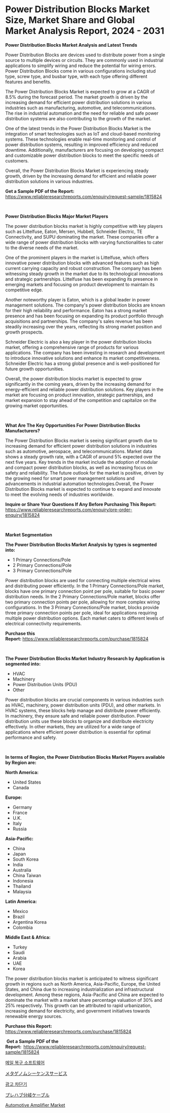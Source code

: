 <p><h1>Power Distribution Blocks Market Size, Market Share and Global Market Analysis Report, 2024 - 2031</h1></p><p><strong>Power Distribution Blocks Market Analysis and Latest Trends</strong></p>
<p><p>Power Distribution Blocks are devices used to distribute power from a single source to multiple devices or circuits. They are commonly used in industrial applications to simplify wiring and reduce the potential for wiring errors. Power Distribution Blocks come in various configurations including stud type, screw type, and busbar type, with each type offering different features and benefits.</p><p>The Power Distribution Blocks Market is expected to grow at a CAGR of 8.5% during the forecast period. The market growth is driven by the increasing demand for efficient power distribution solutions in various industries such as manufacturing, automotive, and telecommunications. The rise in industrial automation and the need for reliable and safe power distribution systems are also contributing to the growth of the market.</p><p>One of the latest trends in the Power Distribution Blocks Market is the integration of smart technologies such as IoT and cloud-based monitoring systems. These technologies enable real-time monitoring and control of power distribution systems, resulting in improved efficiency and reduced downtime. Additionally, manufacturers are focusing on developing compact and customizable power distribution blocks to meet the specific needs of customers.</p><p>Overall, the Power Distribution Blocks Market is experiencing steady growth, driven by the increasing demand for efficient and reliable power distribution solutions in various industries.</p></p>
<p><strong>Get a Sample PDF of the Report:&nbsp;</strong> <a href="https://www.reliableresearchreports.com/enquiry/request-sample/1815824">https://www.reliableresearchreports.com/enquiry/request-sample/1815824</a></p>
<p>&nbsp;</p>
<p><strong>Power Distribution Blocks Major Market Players</strong></p>
<p><p>The power distribution blocks market is highly competitive with key players such as Littelfuse, Eaton, Mersen, Hubbell, Schneider Electric, TE Connectivity, and SUPU dominating the market. These companies offer a wide range of power distribution blocks with varying functionalities to cater to the diverse needs of the market.</p><p>One of the prominent players in the market is Littelfuse, which offers innovative power distribution blocks with advanced features such as high current carrying capacity and robust construction. The company has been witnessing steady growth in the market due to its technological innovations and strategic partnerships. Littelfuse has been expanding its presence in emerging markets and focusing on product development to maintain its competitive edge.</p><p>Another noteworthy player is Eaton, which is a global leader in power management solutions. The company's power distribution blocks are known for their high reliability and performance. Eaton has a strong market presence and has been focusing on expanding its product portfolio through acquisitions and partnerships. The company's sales revenue has been steadily increasing over the years, reflecting its strong market position and growth prospects.</p><p>Schneider Electric is also a key player in the power distribution blocks market, offering a comprehensive range of products for various applications. The company has been investing in research and development to introduce innovative solutions and enhance its market competitiveness. Schneider Electric has a strong global presence and is well-positioned for future growth opportunities.</p><p>Overall, the power distribution blocks market is expected to grow significantly in the coming years, driven by the increasing demand for energy-efficient and reliable power distribution solutions. Key players in the market are focusing on product innovation, strategic partnerships, and market expansion to stay ahead of the competition and capitalize on the growing market opportunities.</p></p>
<p>&nbsp;</p>
<p><strong>What Are The Key Opportunities For Power Distribution Blocks Manufacturers?</strong></p>
<p><p>The Power Distribution Blocks market is seeing significant growth due to increasing demand for efficient power distribution solutions in industries such as automotive, aerospace, and telecommunications. Market data shows a steady growth rate, with a CAGR of around 5% expected over the next five years. Key trends in the market include the adoption of modular and compact power distribution blocks, as well as increasing focus on safety and reliability. The future outlook for the market is positive, driven by the growing need for smart power management solutions and advancements in industrial automation technologies.Overall, the Power Distribution Blocks market is expected to continue to expand and innovate to meet the evolving needs of industries worldwide.</p></p>
<p><strong>Inquire or Share Your Questions If Any Before Purchasing This Report:</strong> <a href="https://www.reliableresearchreports.com/enquiry/pre-order-enquiry/1815824">https://www.reliableresearchreports.com/enquiry/pre-order-enquiry/1815824</a></p>
<p>&nbsp;</p>
<p><strong>Market Segmentation</strong></p>
<p><strong>The Power Distribution Blocks Market Analysis by types is segmented into:</strong></p>
<p><ul><li>1 Primary Connections/Pole</li><li>2 Primary Connections/Pole</li><li>3 Primary Connections/Pole</li></ul></p>
<p><p>Power distribution blocks are used for connecting multiple electrical wires and distributing power efficiently. In the 1 Primary Connections/Pole market, blocks have one primary connection point per pole, suitable for basic power distribution needs. In the 2 Primary Connections/Pole market, blocks offer two primary connection points per pole, allowing for more complex wiring configurations. In the 3 Primary Connections/Pole market, blocks provide three primary connection points per pole, ideal for applications requiring multiple power distribution options. Each market caters to different levels of electrical connectivity requirements.</p></p>
<p><strong>Purchase this Report:&nbsp;</strong><a href="https://www.reliableresearchreports.com/purchase/1815824">https://www.reliableresearchreports.com/purchase/1815824</a></p>
<p>&nbsp;</p>
<p><strong>The Power Distribution Blocks Market Industry Research by Application is segmented into:</strong></p>
<p><ul><li>HVAC</li><li>Machinery</li><li>Power Distribution Units (PDU)</li><li>Other</li></ul></p>
<p><p>Power distribution blocks are crucial components in various industries such as HVAC, machinery, power distribution units (PDU), and other markets. In HVAC systems, these blocks help manage and distribute power efficiently. In machinery, they ensure safe and reliable power distribution. Power distribution units use these blocks to organize and distribute electricity effectively. In other markets, they are utilized for a wide range of applications where efficient power distribution is essential for optimal performance and safety.</p></p>
<p>&nbsp;</p>
<p><strong>In terms of Region, the Power Distribution Blocks Market Players available by Region are:</strong></p>
<p>
    <p> <strong> North America: </strong>
        <ul>
            <li>United States</li>
            <li>Canada</li>
        </ul>
        </p> 
    <p> <strong> Europe: </strong>
        <ul>
            <li>Germany</li>
            <li>France</li>
            <li>U.K.</li>
            <li>Italy</li>
            <li>Russia</li>
        </ul>
        </p> 
    <p> <strong> Asia-Pacific: </strong>
        <ul>
            <li>China</li>
            <li>Japan</li>
            <li>South Korea</li>
            <li>India</li>
            <li>Australia</li>
            <li>China Taiwan</li>
            <li>Indonesia</li>
            <li>Thailand</li>
            <li>Malaysia</li>
        </ul>
        </p> 
    <p> <strong> Latin America: </strong>
        <ul>
            <li>Mexico</li>
            <li>Brazil</li>
            <li>Argentina Korea</li>
            <li>Colombia</li>
        </ul>
        </p> 
    <p> <strong> Middle East & Africa: </strong>
        <ul>
            <li>Turkey</li>
            <li>Saudi</li>
            <li>Arabia</li>
            <li>UAE</li>
            <li>Korea</li>
        </ul>
    </p>
    </p>
<p><p>The power distribution blocks market is anticipated to witness significant growth in regions such as North America, Asia-Pacific, Europe, the United States, and China due to increasing industrialization and infrastructural development. Among these regions, Asia-Pacific and China are expected to dominate the market with a market share percentage valuation of 30% and 25% respectively. This growth can be attributed to rapid urbanization, increasing demand for electricity, and government initiatives towards renewable energy sources.</p></p>
<p><strong>Purchase this Report: </strong><a href="https://www.reliableresearchreports.com/purchase/1815824">https://www.reliableresearchreports.com/purchase/1815824</a></p>
<p>&nbsp;<strong>Get a Sample PDF of the Report:&nbsp;&nbsp;</strong><a href="https://www.reliableresearchreports.com/enquiry/request-sample/1815824">https://www.reliableresearchreports.com/enquiry/request-sample/1815824</a></p>
<p><strong></strong></p>
<p><p><a href="https://github.com/lzuwsfreyoq70/Market-Research-Report-List-1/blob/main/38955709627.md">메일 복구 소프트웨어</a></p><p><a href="https://github.com/vtbvgl20191192/Market-Research-Report-List-1/blob/main/507155810351.md">メタゲノムシーケンスサービス</a></p><p><a href="https://github.com/TrevorKruvalis5678/Market-Research-Report-List-1/blob/main/46890699628.md">광고 차단기</a></p><p><a href="https://github.com/avwofrml53535/Market-Research-Report-List-1/blob/main/100071710350.md">プレハブ分岐ケーブル</a></p><p><a href="https://issuu.com/reportprime-2/docs/automotive-amplifier-market-size-2030.pptx">Automotive Amplifier Market</a></p></p>